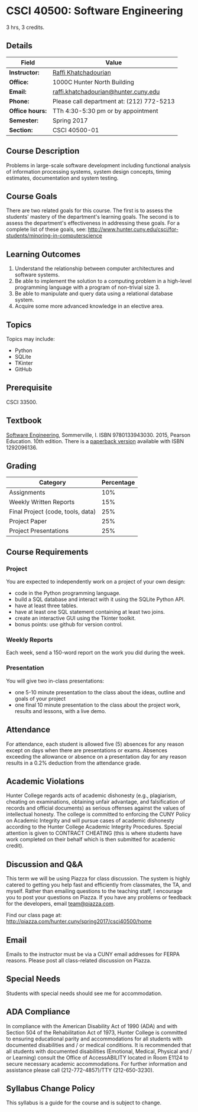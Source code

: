 # CSCI 40500: Software Engineering
3 hrs, 3 credits.

## Details 

Field | Value
----- | -----
**Instructor:** | [Raffi Khatchadourian](http://www.cs.hunter.cuny.edu/~Raffi.Khatchadourian99) 
**Office:** | 1000C Hunter North Building
**Email:** | [raffi.khatchadourian@hunter.cuny.edu](mailto:raffi.khatchadourian@hunter.cuny.edu)
**Phone:** | Please call department at: (212) 772-5213
**Office hours:** | TTh 4:30-5:30 pm or by appointment
**Semester:** | Spring 2017
**Section:** | CSCI 40500-01

## Course Description

Problems in large-scale software development including functional analysis of information processing systems, system design concepts, timing estimates, documentation and system testing. 

## Course Goals

There are two related goals for this course. The first is to assess the
students' mastery of the department's learning goals. The second is to assess
the department's effectiveness in addressing these goals.  For a complete list
of these goals, see:
http://www.hunter.cuny.edu/csci/for-students/minoring-in-computerscience

## Learning Outcomes

1. Understand the relationship between computer architectures and software
   systems.
2. Be able to implement the solution to a computing problem in a high-level
   programming language with a program of non-trivial size 3. 
3. Be able to manipulate and query data using a relational database system.
4. Acquire some more advanced knowledge in an elective area.

## Topics

Topics may include:
- Python
- SQLite
- TKinter
- GitHub

## Prerequisite 

CSCI 33500.

## Textbook

[Software Engineering](https://books.google.com/books?id=tW4VngEACAAJ), Sommerville, I. ISBN 9780133943030. 2015, Pearson Education. 10th edition. There is a [paperback version](https://www.amazon.com/Software-Engineering-Sommerville-Ian/dp/1292096136) available with ISBN 1292096136.

## Grading

Category | Percentage
-------- | ----------
Assignments | 10% 
Weekly Written Reports | 15% 
Final Project (code, tools, data) | 25%
Project Paper | 25%
Project Presentations | 25%

## Course Requirements

### Project

You are expected to independently work on a project of your own design:
- code in the Python programming language.
- build a SQL database and interact with it using the SQLite Python API.
- have at least three tables.
- have at least one SQL statement containing at least two joins.
- create an interactive GUI using the Tkinter toolkit.
- bonus points: use github for version control.

### Weekly Reports

Each week, send a 150-word report on the work you did during the week.

### Presentation

You will give two in-class presentations:
- one 5-10 minute presentation to the class about the ideas, outline and goals
  of your project
- one final 10 minute presentation to the class about the project work, results
  and lessons, with a live demo. 

## Attendance

For attendance, each student is allowed five (5) absences for any reason except
on days when there are presentations or exams. Absences exceeding the allowance
or absence on a presentation day for any reason results in a 0.2% deduction
from the attendance grade.
    
## Academic Violations

Hunter College regards acts of academic dishonesty (e.g., plagiarism, cheating
on examinations, obtaining unfair advantage, and falsification of records and
official documents) as serious offenses against the values of intellectual
honesty. The college is committed to enforcing the CUNY Policy on Academic
Integrity and will pursue cases of academic dishonesty according to the Hunter
College Academic Integrity Procedures. Special attention is given to CONTRACT
CHEATING (this is where students have work completed on their behalf which is
then submitted for academic credit).

## Discussion and Q&A

This term we will be using Piazza for class discussion. The system is highly catered to getting you help fast and efficiently from classmates, the TA, and myself. Rather than emailing questions to the teaching staff, I encourage you to post your questions on Piazza. If you have any problems or feedback for the developers, email team@piazza.com.

Find our class page at: http://piazza.com/hunter.cuny/spring2017/csci40500/home

## Email

Emails to the instructor must be via a CUNY email addresses for FERPA reasons. Please post all class-related discussion on Piazza.

## Special Needs

Students with special needs should see me for accommodation.

## ADA Compliance

In compliance with the American Disability Act of 1990 (ADA) and with Section
504 of the Rehabilitation Act of 1973, Hunter College is committed to ensuring
educational parity and accommodations for all students with documented
disabilities and / or medical conditions. It is recommended that all students
with documented disabilities (Emotional, Medical, Physical and / or Learning)
consult the Office of AccessABILITY located in Room E1124 to secure necessary
academic accommodations. For further information and assistance please call
(212-772-4857)/TTY (212-650-3230).

## Syllabus Change Policy

This syllabus is a guide for the course and is subject to change.
